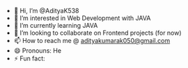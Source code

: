 - 👋 Hi, I’m @AdityaK538
- 👀 I’m interested in Web Development with JAVA
- 🌱 I’m currently learning JAVA
- 💞️ I’m looking to collaborate on Frontend projects (for now)
- 📫 How to reach me @ adityakumarak050@gmail.com
- 😄 Pronouns: He
- ⚡ Fun fact: 

<!---
AdityaK538/AdityaK538 is a ✨ special ✨ repository because its `README.md` (this file) appears on your GitHub profile.
You can click the Preview link to take a look at your changes.
--->
